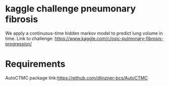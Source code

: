 # kaggle challenge pneumonary fibrosis
We apply a continuous-time hidden markov model to predict lung volume in time. Link to challenge: https://www.kaggle.com/c/osic-pulmonary-fibrosis-progression/
# Requirements
AutoCTMC package link:https://github.com/dlinzner-bcs/AutoCTMC


